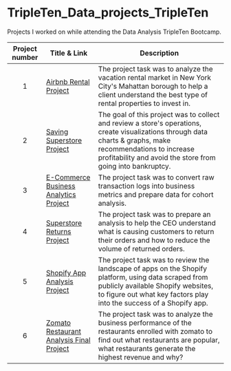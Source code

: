 # TripleTen_Data_projects_TripleTen
Projects I worked on while attending the Data Analysis TripleTen Bootcamp.


| Project number | Title & Link | Description | 
| :-----------: | ----------- |----------- |
| 1 | [Airbnb Rental Project](https://tinyurl.com/Airbnb-Rental-Market-Project) | The project task was to analyze the vacation rental market in New York City's Mahattan borough to help a client understand the best type of rental properties to invest in. |
| 2 | [Saving Superstore Project](https://tinyurl.com/Saving-Superstore-Project) | The goal of this project was to collect and review a store's operations, create visualizations through data charts & graphs, make recommendations to increase profitability and avoid the store from going into bankruptcy. |
| 3 | [E-Commerce Business Analytics Project](https://tinyurl.com/E-Commerce-BA-Project) | The project task was to convert raw transaction logs into business metrics and prepare data for cohort analysis. |
| 4 | [Superstore Returns Project](https://tinyurl.com/Superstore-Returns-Project) | The project task was to prepare an analysis to help the CEO understand what is causing customers to return their orders and how to reduce the volume of returned orders. |
| 5 | [Shopify App Analysis Project](http://tinyurl.com/Shopify-App-Analysis-Project) | The project task was to review the landscape of apps on the Shopify platform, using data scraped from publicly available Shopify websites, to figure out what key factors play into the success of a Shopify app. |
| 6 | [Zomato Restaurant Analysis Final Project ](http://tinyurl.com/Zomato-Restaurant-Analysis) | The project task was to analyze the business performance of the restaurants enrolled with zomato to find out what restaurants are popular, what restaurants generate the highest revenue and why? |
